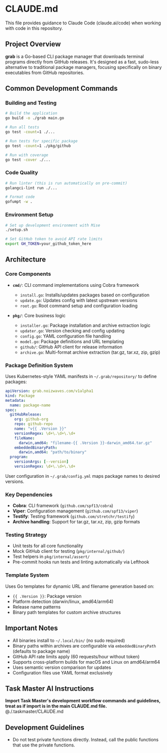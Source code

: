 # CLAUDE.md

This file provides guidance to Claude Code (claude.ai/code) when working with code in this repository.

## Project Overview

**grab** is a Go-based CLI package manager that downloads terminal programs directly from GitHub releases. It's designed as a fast, sudo-less alternative to traditional package managers, focusing specifically on binary executables from GitHub repositories.

## Common Development Commands

### Building and Testing
```bash
# Build the application
go build -o ./grab main.go

# Run all tests
go test -count=1 ./...

# Run tests for specific package
go test -count=1 ./pkg/github

# Run with coverage
go test -cover ./...
```

### Code Quality
```bash
# Run linter (this is run automatically on pre-commit)
golangci-lint run ./...

# Format code
gofumpt -w .
```

### Environment Setup
```bash
# Set up development environment with Mise
./setup.sh

# Set GitHub token to avoid API rate limits
export GH_TOKEN=your_github_token_here
```

## Architecture

### Core Components

- **`cmd/`**: CLI command implementations using Cobra framework
  - `install.go`: Installs/updates packages based on configuration
  - `update.go`: Updates config with latest upstream versions
  - `root.go`: Root command setup and configuration loading

- **`pkg/`**: Core business logic
  - `installer.go`: Package installation and archive extraction logic
  - `updater.go`: Version checking and config updating
  - `config.go`: YAML configuration file handling
  - `model.go`: Package definitions and URL templating
  - `github/`: GitHub API client for release information
  - `archive.go`: Multi-format archive extraction (tar.gz, tar.xz, zip, gzip)

### Package Definition System

Uses Kubernetes-style YAML manifests in `~/.grab/repository/` to define packages:

```yaml
apiVersion: grab.noizwaves.com/v1alpha1
kind: Package
metadata:
  name: package-name
spec:
  gitHubRelease:
    org: github-org
    repo: github-repo
    name: "v{{ .Version }}"
    versionRegex: \d+\.\d+\.\d+
    fileName:
      darwin,amd64: "filename-{{ .Version }}-darwin_amd64.tar.gz"
    embeddedBinaryPath:
      darwin,amd64: "path/to/binary"
  program:
    versionArgs: [--version]
    versionRegex: \d+\.\d+\.\d+
```

User configuration in `~/.grab/config.yml` maps package names to desired versions.

### Key Dependencies

- **Cobra**: CLI framework (`github.com/spf13/cobra`)
- **Viper**: Configuration management (`github.com/spf13/viper`)
- **Testify**: Testing framework (`github.com/stretchr/testify`)
- **Archive handling**: Support for tar.gz, tar.xz, zip, gzip formats

### Testing Strategy

- Unit tests for all core functionality
- Mock GitHub client for testing (`pkg/internal/github/`)
- Test helpers in `pkg/internal/assert/`
- Pre-commit hooks run tests and linting automatically via Lefthook

### Template System

Uses Go templates for dynamic URL and filename generation based on:
- `{{ .Version }}`: Package version
- Platform detection (darwin/linux, amd64/arm64)
- Release name patterns
- Binary path templates for custom archive structures

## Important Notes

- All binaries install to `~/.local/bin/` (no sudo required)
- Binary paths within archives are configurable via `embeddedBinaryPath` (defaults to package name)
- GitHub API rate limits apply (60 requests/hour without token)
- Supports cross-platform builds for macOS and Linux on amd64/arm64
- Uses semantic version comparison for updates
- Configuration files use YAML format exclusively

## Task Master AI Instructions
**Import Task Master's development workflow commands and guidelines, treat as if import is in the main CLAUDE.md file.**
@./.taskmaster/CLAUDE.md

## Development Guidelines

- Do not test private functions directly. Instead, call the public functions that use the private functions.
